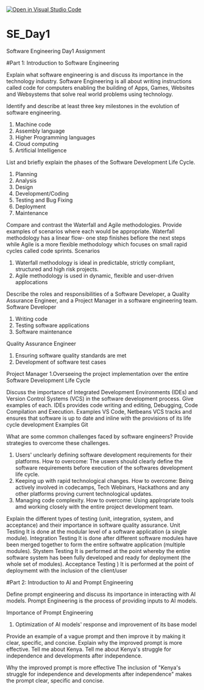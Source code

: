 [![Open in Visual Studio Code](https://classroom.github.com/assets/open-in-vscode-2e0aaae1b6195c2367325f4f02e2d04e9abb55f0b24a779b69b11b9e10269abc.svg)](https://classroom.github.com/online_ide?assignment_repo_id=18414600&assignment_repo_type=AssignmentRepo)
# SE_Day1
Software Engineering Day1 Assignment

#Part 1: Introduction to Software Engineering

Explain what software engineering is and discuss its importance in the technology industry.
Software Engineering is all about writing instructions called code for computers enabling the building of Apps, Games, Websites and Websystems that solve real world problems using technology.


Identify and describe at least three key milestones in the evolution of software engineering.
1. Machine code
2. Assembly language
3. Higher Programming languages
4. Cloud computing
5. Artificial Intelligence

List and briefly explain the phases of the Software Development Life Cycle.
1. Planning
2. Analysis
3. Design
4. Development/Coding
5. Testing and Bug Fixing
6. Deployment
7. Maintenance

Compare and contrast the Waterfall and Agile methodologies. Provide examples of scenarios where each would be appropriate.
Waterfall methodology has a linear flow- one step finishes befiore the next steps while Agile is a more flexible methodology which focuses on small rapid cycles  called code sprints.
Scenarios
1. Waterfall methodology is ideal in predictable, strictly compliant, structured and high risk projects.
2. Agile methodology is used in dynamic, flexible and user-driven applocations  

Describe the roles and responsibilities of a Software Developer, a Quality Assurance Engineer, and a Project Manager in a software engineering team.
Software Developer
1. Writing code
2. Testing software applications
3. Software maintenance
   
Quality Assurance Engineer
1. Ensuring software quality standards are met
2. Development of software test cases

Project Manager
1.Overseeing the project implementation over the entire Software Development Life Cycle 

Discuss the importance of Integrated Development Environments (IDEs) and Version Control Systems (VCS) in the software development process. Give examples of each.
IDEs provides code writing and editing, Debugging, Code Compilation and Execution.
Examples
VS Code, Netbeans
VCS tracks and ensures that software is up to date and inline with the provisions of its life cycle development
Examples
Git

What are some common challenges faced by software engineers? Provide strategies to overcome these challenges.
1. Users' unclearly defining software development requirements for their platforms.
How to overcome: The uswers should clearly define the software requirements before execution of the softwares development life cycle.
2. Keeping up with rapid technological changes.
How to overcome: Being actively involved in codecamps, Tech Webinars, Hackathons and any other platforms proving current technological updates. 
3. Managing code complexity.
How to overcome: Using applropriate tools amd working closely with the entire project development team.

Explain the different types of testing (unit, integration, system, and acceptance) and their importance in software quality assurance.
Unit Testing 
It is done at the modular level of a software application (a single module).
Integration Testing
It is done after different software modules have been merged together to form the entire softwatre application (multiple modules).
Stystem Testing
It is performed at the point whereby the entire software system has been fully developed and ready for deployment (the whole set of modules).
Acceptance Testing ) 
It is performed at the point of deploymemt with the inclusion of the client/user 

#Part 2: Introduction to AI and Prompt Engineering


Define prompt engineering and discuss its importance in interacting with AI models.
Prompt Engineering is the process of providing inputs to AI models. 

Importance of Prompt Engineering
1. Optimization of AI models' response and improvement of its base model
   

Provide an example of a vague prompt and then improve it by making it clear, specific, and concise. Explain why the improved prompt is more effective.
Tell me about Kenya.
Tell me about Kenya's struggle for independence and developments after independence.

Why the improved prompt is more effective
The inclusion of "Kenya's struggle for independence and developments after independence" makes the prompt clear, specific and concise.

